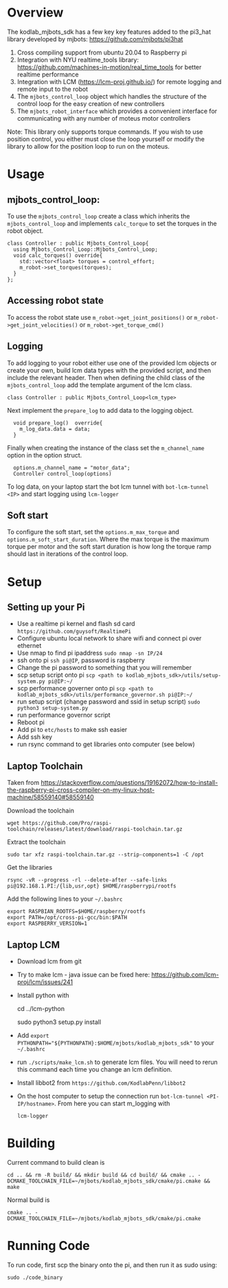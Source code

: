 # Overview
The kodlab_mjbots_sdk has a few key key features added to the 
pi3_hat library developed by mjbots: https://github.com/mjbots/pi3hat
1. Cross compiling support from ubuntu 20.04 to Raspberry pi
2. Integration with NYU realtime_tools library: https://github.com/machines-in-motion/real_time_tools 
for better realtime performance
3. Integration with LCM (https://lcm-proj.github.io/) for remote logging and remote input to the robot
4.  The `mjbots_control_loop` object which handles the structure of the control loop for
the easy creation of new controllers
5. The `mjbots_robot_interface` which provides a convenient interface for communicating with any number
of moteus motor controllers 

Note: This library only supports torque commands. If you wish to use
position control, you either must close the loop yourself or modify the 
library to allow for the position loop to run on the moteus.

# Usage
## mjbots_control_loop:
To use the `mjbots_control_loop` create a class which inherits the `mjbots_control_loop`
and implements `calc_torque` to set the torques in the robot object. 

    class Controller : public Mjbots_Control_Loop{
      using Mjbots_Control_Loop::Mjbots_Control_Loop;
      void calc_torques() override{
        std::vector<float> torques = control_effort;
        m_robot->set_torques(torques);
      }    
    };

## Accessing robot state
To access the robot state use `m_robot->get_joint_positions()` or `m_robot->get_joint_velocities()`
or `m_robot->get_torque_cmd()`

## Logging
To add logging to your robot either use one of the provided lcm objects or create your own, build
lcm data types with the provided script, and then include the relevant header. Then when defining
the child class of the `mjbots_control_loop` add the template argument of the lcm class.
 
    class Controller : public Mjbots_Control_Loop<lcm_type>
 
Next implement the `prepare_log` to add data to the logging object.

      void prepare_log()  override{
        m_log_data.data = data;
      }
 
Finally when creating the instance of the class set the `m_channel_name` option in the option struct.

      options.m_channel_name = "motor_data";
      Controller control_loop(options)
      
To log data, on your laptop start the bot lcm tunnel with `bot-lcm-tunnel <IP>` and start logging using `lcm-logger`

## Soft start
To configure the soft start, set the `options.m_max_torque` and `options.m_soft_start_duration`. Where the
max torque is the maximum torque per motor and the soft start duration is how long the torque ramp should last
in iterations of the control loop. 

# Setup

## Setting up your Pi
* Use a realtime pi kernel and flash sd card `https://github.com/guysoft/RealtimePi`
* Configure ubuntu local network to share wifi and connect pi over ethernet
* Use nmap to find pi ipaddress `sudo nmap -sn IP/24`
* ssh onto pi `ssh pi@IP`, password is raspberry
* Change the pi password to something that you will remember
* scp setup script onto pi `scp <path to kodlab_mjbots_sdk>/utils/setup-system.py pi@IP:~/`
* scp performance governer onto pi `scp <path to kodlab_mjbots_sdk>/utils/performance_governor.sh pi@IP:~/`
* run setup script (change password and ssid in setup script) `sudo python3 setup-system.py`
* run performance governor script
* Reboot pi
* Add pi to `etc/hosts` to make ssh easier
* Add ssh key
* run rsync command to get libraries onto computer (see below)


## Laptop Toolchain 
Taken from https://stackoverflow.com/questions/19162072/how-to-install-the-raspberry-pi-cross-compiler-on-my-linux-host-machine/58559140#58559140

Download the toolchain

    wget https://github.com/Pro/raspi-toolchain/releases/latest/download/raspi-toolchain.tar.gz

Extract the toolchain

    sudo tar xfz raspi-toolchain.tar.gz --strip-components=1 -C /opt

Get the libraries

    rsync -vR --progress -rl --delete-after --safe-links pi@192.168.1.PI:/{lib,usr,opt} $HOME/raspberrypi/rootfs

Add the following lines to your `~/.bashrc`

    export RASPBIAN_ROOTFS=$HOME/raspberry/rootfs
    export PATH=/opt/cross-pi-gcc/bin:$PATH
    export RASPBERRY_VERSION=1


## Laptop LCM
* Download lcm from git
* Try to make lcm - java issue can be fixed here: https://github.com/lcm-proj/lcm/issues/241 
* Install python with
    
    
    cd ../lcm-python
    
    sudo python3 setup.py install
* Add `export PYTHONPATH="${PYTHONPATH}:$HOME/mjbots/kodlab_mjbots_sdk"` to your `~/.bashrc`
* run `./scripts/make_lcm.sh` to generate lcm files. You will need to rerun this command each time you change an lcm definition.
* Install libbot2 from `https://github.com/KodlabPenn/libbot2`

* On the host computer to setup the connection run `bot-lcm-tunnel <PI-IP/hostname>`. From here you can start m_logging with


      lcm-logger


# Building
Current command to build clean is

    cd .. && rm -R build/ && mkdir build && cd build/ && cmake .. -DCMAKE_TOOLCHAIN_FILE=~/mjbots/kodlab_mjbots_sdk/cmake/pi.cmake && make

Normal build is 

    cmake .. -DCMAKE_TOOLCHAIN_FILE=~/mjbots/kodlab_mjbots_sdk/cmake/pi.cmake

# Running Code
To run code, first scp the binary onto the pi, and then run it as sudo using:

    sudo ./code_binary
